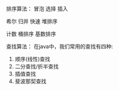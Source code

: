 排序算法：
   冒泡
   选择
   插入
   
   希尔 
   归并
   快速
   堆排序
   
   计数
   桶排序
   基数排序 

查找算法：
	在java中，我们常用的查找有四种:
   1) 顺序(线性)查找
   2) 二分查找/折半查找
   3) 插值查找
   4) 斐波那契查找
